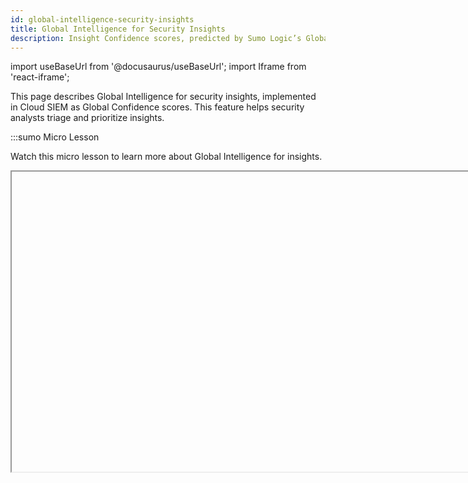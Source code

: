 ```yaml
---
id: global-intelligence-security-insights
title: Global Intelligence for Security Insights
description: Insight Confidence scores, predicted by Sumo Logic’s Global Intelligence machine learning model, help you triage and prioritize insights.
---
```


import useBaseUrl from '@docusaurus/useBaseUrl';
import Iframe from 'react-iframe';

This page describes Global Intelligence for security insights, implemented in Cloud SIEM as Global Confidence scores. This feature helps security analysts triage and prioritize insights.

:::sumo Micro Lesson

Watch this micro lesson to learn more about Global Intelligence for insights.

<Iframe url="https://fast.wistia.net/embed/iframe/d5ue1hgvdw?web_component=true&seo=true&videoFoam=false"
  width="854px"
  height="480px"
  title="Micro Lesson: Cloud SIEM Global Intelligence for Security Insights Video"
  id="wistiaVideo"
  className="video-container"
  display="initial"
  position="relative"
  allow="autoplay; fullscreen"
  allowfullscreen
/>

<!-- old
<Iframe url="https://www.youtube.com/embed/toAvKsfVbHc?rel=0"
     width="854px"
     height="480px"
     id="myId"
     className="video-container"
     display="initial"
     position="relative"
     allow="accelerometer; clipboard-write; encrypted-media; gyroscope; picture-in-picture"
     allowfullscreen
     />
-->

:::

## What is a Global Confidence score?
An insight’s Global Confidence score represents a level of confidence, predicted by Sumo Logic’s Global Intelligence machine learning model, that the insight is actionable. 

<img src={useBaseUrl('img/cse/closeup.png')} alt="Global confidence score example" style={{border: '1px solid gray'}} width="400"/>

The score is generated based on the underlying pattern of signals in an insight. The model compares this pattern to previously observed patterns from insights that were closed with either a **False Positive** or **Resolved** resolution. The model does such comparisons broadly—across the global installed base of Cloud SIEM customers—so it can generate a Confidence score based on the patterns seen at one customer when encountered at another. In addition to leveraging the patterns discovered across the Cloud SIEM installed base, the model customizes scores for insights in your account based on your customized content, including tuned and custom rules.

:::tip Fear not
All information used by the model is anonymized and no customer-confidential information is processed or retained.
:::


The score is on a scale of 0 to 100. A higher score indicates higher confidence that the insight is actionable. If the model does not have enough information, it will not make a prediction and no score will be listed (you’ll see either “No prediction” or “N/A”).

## Prerequisites for using Global Confidence scores
The only prerequisite for taking full advantage of Confidence scores is to make sure your content is available to Sumo Logic’s machine learning model. If you do not close insights with an appropriate resolution, the model won’t be able to consider your content and may not be able to generate Global Confidence scores for your insights. To take full advantage of this feature, make sure you close your insights as False Positive or Resolved.

## Using Global Confidence scores
The Global Confidence score is a valuable data point to consider when prioritizing which insights to triage first.

An insight’s Confidence score is shown for each insight on the insights list page. You can sort the insight list by the Global Confidence score, as well as by Severity.

<img src={useBaseUrl('img/cse/Confidence-Screenshot.png')} alt="Global confidence screen image example" width="800"/>
 
